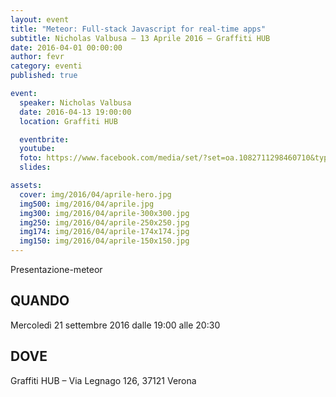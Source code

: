 ```yaml
---
layout: event
title: "Meteor: Full-stack Javascript for real-time apps"
subtitle: Nicholas Valbusa – 13 Aprile 2016 – Graffiti HUB
date: 2016-04-01 00:00:00
author: fevr
category: eventi
published: true

event:
  speaker: Nicholas Valbusa
  date: 2016-04-13 19:00:00
  location: Graffiti HUB

  eventbrite:
  youtube: 
  foto: https://www.facebook.com/media/set/?set=oa.1082711298460710&type=3
  slides:

assets:
  cover: img/2016/04/aprile-hero.jpg
  img500: img/2016/04/aprile.jpg
  img300: img/2016/04/aprile-300x300.jpg
  img250: img/2016/04/aprile-250x250.jpg
  img174: img/2016/04/aprile-174x174.jpg
  img150: img/2016/04/aprile-150x150.jpg
---
```


Presentazione-meteor

## QUANDO
Mercoledì 21 settembre 2016 dalle 19:00 alle 20:30

## DOVE
Graffiti HUB – Via Legnago 126, 37121 Verona